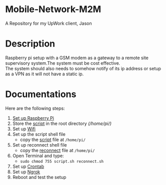 # Mobile-Network-M2M
A Repository for my UpWork client, Jason

# Description 
Raspberry pi setup with a GSM modem as a gateway to a remote site supervisory system.The system must be cost effective.  
The system should also needs to somehow notify of its ip address or setup as a VPN as it will not have a static ip.  

# Documentations
Here are the following steps:

1. [Set up Raspberry Pi](/Documentation/SetUpPi.md)
2. Store the [script](/Scripts/script.sh) in the root directory _(/home/pi/)_
3. Set up [Wifi](/Documentation/guide.md)
4. Set up the script shell file
    - copy the [script](/Scripts/script.sh) file at ```/home/pi/```
5. Set up reconnect shell file
    - copy the [reconnect](/Scripts/reconnect.sh) file at ```/home/pi/```
6. Open Terminal and type:
    * ```sudo chmod 755 script.sh reconnect.sh```
7. Set up [Crontab](/Scripts/crontab.md)
8. Set up [Ngrok](/Documentation/ngrok.md)
9. Reboot and test the setup